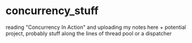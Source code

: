# concurrency_stuff
reading "Concurrency In Action" and uploading my notes here + potential project, probably stuff along the lines of thread pool or a dispatcher
